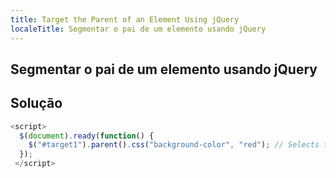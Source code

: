 ```yaml
---
title: Target the Parent of an Element Using jQuery
localeTitle: Segmentar o pai de um elemento usando jQuery
---
```

## Segmentar o pai de um elemento usando jQuery

## Solução

```js
<script> 
  $(document).ready(function() { 
    $("#target1").parent().css("background-color", "red"); // Selects the parent of #target1 and changes its background-color to red 
  }); 
 </script> 

```